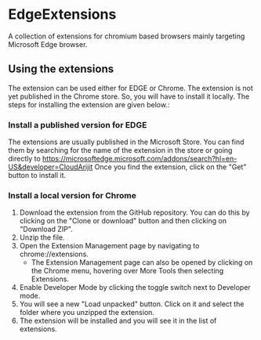 # EdgeExtensions

A collection of extensions for chromium based browsers mainly targeting  Microsoft Edge browser.

## Using the extensions

The extension can be used either for EDGE or Chrome. The extension is not yet published in the Chrome store. So, you will have to install it locally. The steps for installing the extension are given below.:

### Install a published version for EDGE

The extensions are usually published in the Microsoft Store. You can find them by searching for the name of the extension in the store or going directly to <https://microsoftedge.microsoft.com/addons/search?hl=en-US&developer=CloudArijit>
Once you find the extension, click on the "Get" button to install it.

### Install a local version for Chrome

1. Download the extension from the GitHub repository. You can do this by clicking on the "Clone or download" button and then clicking on "Download ZIP".
2. Unzip the file.
3. Open the Extension Management page by navigating to chrome://extensions.
    - The Extension Management page can also be opened by clicking on the Chrome menu, hovering over More Tools then selecting Extensions.
4. Enable Developer Mode by clicking the toggle switch next to Developer mode.
5. You will see a new "Load unpacked" button. Click on it and select the folder where you unzipped the extension.
6. The extension will be installed and you will see it in the list of extensions.
